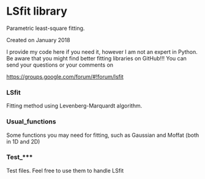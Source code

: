 # LSfit library
Parametric least-square fitting.

Created on January 2018

I provide my code here if you need it, however I am not an expert in Python. Be aware that you might find better fitting libraries on GitHub!!! You can send your questions or your comments on

https://groups.google.com/forum/#!forum/lsfit

### LSfit
Fitting method using Levenberg-Marquardt algorithm.

### Usual_functions
Some functions you may need for fitting, such as Gaussian and Moffat (both in 1D and 2D)

### Test_***
Test files. Feel free to use them to handle LSfit
